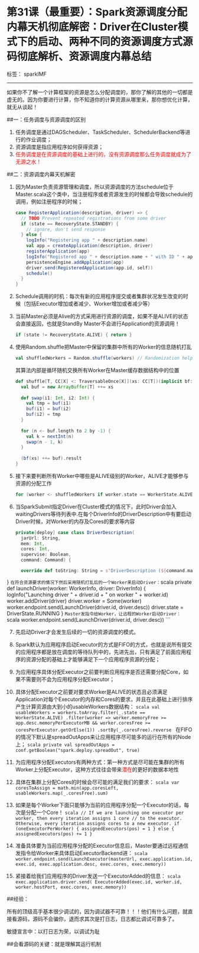 # 第31课（最重要）：Spark资源调度分配内幕天机彻底解密：Driver在Cluster模式下的启动、两种不同的资源调度方式源码彻底解析、资源调度内幕总结

标签： sparkIMF

---

如果你不了解一个计算框架的资源是怎么分配调度的，那你了解的其他的一切都是虚无的。因为你要进行计算，你不知道你的计算资源从哪里来，那你想优化计算，就无从谈起！


##一：任务调度与资源调度的区别

 1. 任务调度是通过DAGScheduler、TaskScheduler、SchedulerBackend等进行的作业调度；
 2. 资源调度是指应用程序如何获得资源； 
 3. <font color='red'>任务调度是在资源调度的基础上进行的，没有资源调度那么任务调度就成为了无源之水！</font>

##二：资源调度内幕天机解密

 1. 因为Master负责资源管理和调度，所以资源调度的方法schedule位于Master.scala这个类中，当注册程序或者资源发生的时候都会导致schedule的调用，例如注册程序的时候；
    ```scala
    case RegisterApplication(description, driver) => {
      // TODO Prevent repeated registrations from some driver
      if (state == RecoveryState.STANDBY) {
        // ignore, don't send response
      } else {
        logInfo("Registering app " + description.name)
        val app = createApplication(description, driver)
        registerApplication(app)
        logInfo("Registered app " + description.name + " with ID " + app.id)
        persistenceEngine.addApplication(app)
        driver.send(RegisteredApplication(app.id, self))
        schedule()
      }
    }
    ```
    
 2. Schedule调用的时机：每次有新的应用程序提交或者集群状况发生改变的时候（包括Executor增加或者减少、Worker增加或者减少等）
 3. 当前Master必须是Alive的方式采用进行资源的调度，如果不是ALIVE的状态会直接返回，也就是StandBy Master不会进行Application的资源调用！
    ```scala
    if (state != RecoveryState.ALIVE) { return }
    ```
    
 4. 使用Random.shuffle把Master中保留的集群中所有的Worker的信息随机打乱
    ```scala
    val shuffledWorkers = Random.shuffle(workers) // Randomization helps balance drivers 
    ```
    其算法内部是循环随机交换所有Worker在Master缓存数据结构中的位置
    ```scala
    def shuffle[T, CC[X] <: TraversableOnce[X]](xs: CC[T])(implicit bf: CanBuildFrom[CC[T], T, CC[T]]): CC[T] = {
      val buf = new ArrayBuffer[T] ++= xs
  
      def swap(i1: Int, i2: Int) {
        val tmp = buf(i1)
        buf(i1) = buf(i2)
        buf(i2) = tmp
      }
  
      for (n <- buf.length to 2 by -1) {
        val k = nextInt(n)
        swap(n - 1, k)
      }
  
      (bf(xs) ++= buf).result
    }
    ```
    
 5. 接下来要判断所有Worker中哪些是ALIVE级别的Worker，ALIVE才能够参与资源的分配工作
    ```scala
    for (worker <- shuffledWorkers if worker.state == WorkerState.ALIVE) {
    ```
 6. 当SparkSubmit指定Driver在Cluster模式的情况下，此时Driver会加入waitingDrivers等待列表中.在每个DriverInfo的DriverDescription中有要启动Driver时候，对Worker的内存及Cores的要求等内容
    ```scala
    private[deploy] case class DriverDescription(
      jarUrl: String,
      mem: Int,
      cores: Int,
      supervise: Boolean,
      command: Command) {

      override def toString: String = s"DriverDescription (${command.mainClass})"
}
    ```
    在符合资源要求的情况下然后采用随机打乱后的一个Worker来启动Driver：
    ```scala
    private def launchDriver(worker: WorkerInfo, driver: DriverInfo) {
      logInfo("Launching driver " + driver.id + " on worker " + worker.id)
      worker.addDriver(driver)
      driver.worker = Some(worker)
      worker.endpoint.send(LaunchDriver(driver.id, driver.desc))
      driver.state = DriverState.RUNNING
    }
    ```
    Master发指令给Worker，让远程的Worker启动Driver：
    ```scala
    worker.endpoint.send(LaunchDriver(driver.id, driver.desc))
    ```
    
 7. 先启动Driver才会发生后续的一切的资源调度的模式。
 8. Spark默认为应用程序启动Executor的方式是FIFO的方式，也就是说所有提交的应用程序都是放在调度的等待队列中的，先进先出，只有满足了前面应用程序的资源分配的基础上才能够满足下一个应用程序资源的分配；
 9. 为应用程序具体分配Executor之前要判断应用程序是否还需要分配Core，如果不需要则不会为应用程序分配Executor；
 10. 具体分配Executor之前要对要求Worker是ALIVE的状态且必须满足Application对每个Executor的内存和Cores的要求，并且在此基础上进行排序产生计算资源由大到小的usableWorkers数据结构：
    ```scala
     val usableWorkers = workers.toArray.filter(_.state == WorkerState.ALIVE)
        .filter(worker => worker.memoryFree >= app.desc.memoryPerExecutorMB &&
          worker.coresFree >= coresPerExecutor.getOrElse(1))
        .sortBy(_.coresFree).reverse
    ```
    在FIFO的情况下默认是spreadOutApps来让应用程序尽可能多的运行在所有的Node上；
    ```scala
    private val spreadOutApps = conf.getBoolean("spark.deploy.spreadOut", true)
    ```
    
 11. 为应用程序分配Executors有两种方式：第一种方式是尽可能在集群的所有Worker上分配Executor，这种方式往往会带来<font color='red'>潜在</font>的更好的数据本地性
 12. 具体在集群上分配Cores的时候会尽可能的满足我们的要求：
    ```scala
    var coresToAssign = math.min(app.coresLeft, usableWorkers.map(_.coresFree).sum)
    ```
    
 13. 如果是每个Worker下面只能够为当前的应用程序分配一个Executor的话，每次是分配一个Core！
    ```scala
    // If we are launching one executor per worker, then every iteration assigns 1 core
    // to the executor. Otherwise, every iteration assigns cores to a new executor.
    if (oneExecutorPerWorker) {
      assignedExecutors(pos) = 1
    } else {
      assignedExecutors(pos) += 1
    }
    ```
    
 14. 准备具体要为当前应用程序分配的Executor信息后，Master要通过远程通信发指令给Worker来具体启动ExecutorBackend进：
    ```scala
    worker.endpoint.send(LaunchExecutor(masterUrl,
      exec.application.id, exec.id, exec.application.desc, exec.cores, exec.memory))
    ```
    
 15. 紧接着给我们应用程序的Driver发送一个ExecutorAdded的信息：
    ```scala
    exec.application.driver.send(
      ExecutorAdded(exec.id, worker.id, worker.hostPort, exec.cores, exec.memory))
    ```


##经验：

所有的顶级高手基本很少调试的，因为调试器不可靠！！！他们有什么问题，就直接看源码，源码不会骗你，退而求其次是打日志，日志都比调试可靠多了。

敏捷宣言中：以打日志为荣，以调试为耻

##会看源码的关键：就是理解其运行机制
